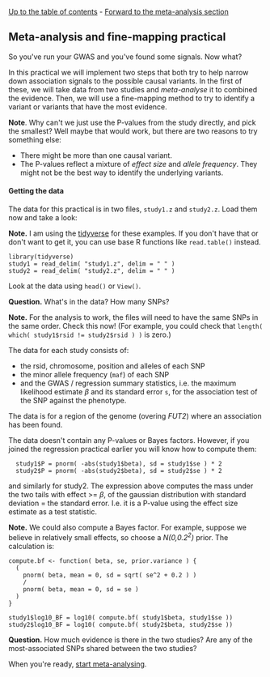[Up to the table of contents](README.md) - [Forward to the meta-analysis section](Meta-analysis.md)

## Meta-analysis and fine-mapping practical

So you've run your GWAS and you've found some signals.  Now what?

In this practical we will implement two steps that both try to help narrow down association signals
to the possible causal variants. In the first of these, we will take data from two studies and
*meta-analyse* it to combined the evidence. Then, we will use a fine-mapping method to try to identify a variant or variants that have the most evidence.

**Note**. Why can't we just use the P-values from the study directly, and pick the smallest?  Well maybe that would work, but there are two reasons to try something else:

* There might be more than one causal variant.
* The P-values reflect a mixture of *effect size* and *allele frequency*.  They might not be the best way to identify the underlying variants.

#### Getting the data

The data for this practical is in two files, `study1.z` and `study2.z`.  Load them now and take a look:

**Note.** I am using the [tidyverse](https://www.tidyverse.org) for these examples.  If you don't have that or don't want to get it, you can use base R functions like `read.table()` instead.

```
library(tidyverse)
study1 = read_delim( "study1.z", delim = " " )
study2 = read_delim( "study2.z", delim = " " )

```

Look at the data using `head()` or `View()`.

**Question.** What's in the data?  How many SNPs?

**Note.** For the analysis to work, the files will need to have the same SNPs in the same order.  Check this now!  (For example, you could check that `length( which( study1$rsid != study2$rsid ) )` is zero.)

The data for each study consists of:

* the rsid, chromosome, position and alleles of each SNP
* the minor allele frequency (`maf`) of each SNP
* and the GWAS / regression summary statistics, i.e. the maximum likelihood estimate *β* and its standard error `s`, for the association test of the SNP against the phenotype.

The data is for a region of the genome (overing *FUT2*) where an association has been found.

The data doesn't contain any P-values or Bayes factors. However, if you joined the regression
practical earlier you will know how to compute them:

```
  study1$P = pnorm( -abs(study1$beta), sd = study1$se ) * 2
  study2$P = pnorm( -abs(study2$beta), sd = study2$se ) * 2
```

and similarly for study2. The expression above computes the mass under the two tails with effect >=
*β*, of the gaussian distribution with standard deviation = the standard error. I.e. it is a
P-value using the effect size estimate as a test statistic.

**Note.** We could also compute a Bayes factor.  For example, suppose we believe in relatively small effects, so choose a *N(0,0.2<sup>2</sup>)* prior.  The calculation is:

```
compute.bf <- function( beta, se, prior.variance ) {
  (
    pnorm( beta, mean = 0, sd = sqrt( se^2 + 0.2 ) )
    /
    pnorm( beta, mean = 0, sd = se )
  )
}

study1$log10_BF = log10( compute.bf( study1$beta, study1$se ))
study2$log10_BF = log10( compute.bf( study2$beta, study2$se ))
```

**Question.** How much evidence is there in the two studies? Are any of the most-associated SNPs
shared between the two studies?

When you're ready, [start meta-analysing](Meta-analysis.md).



